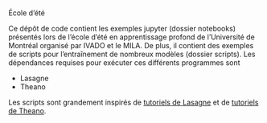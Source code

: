 #
École d’été

Ce dépôt de code contient les exemples jupyter (dossier notebooks) présentés lors de l’école d’été en apprentissage profond de l’Université de Montréal organisé par IVADO et le MILA.
De plus, il contient des exemples de scripts pour l’entraînement de nombreux modèles (dossier scripts).
Les dépendances requises pour exécuter ces différents programmes sont

- Lasagne
- Theano

Les scripts sont grandement inspirés de [tutoriels de Lasagne](http://lasagne.readthedocs.io/en/latest/index.html) et de [tutoriels de Theano](http://deeplearning.net/tutorial/).


